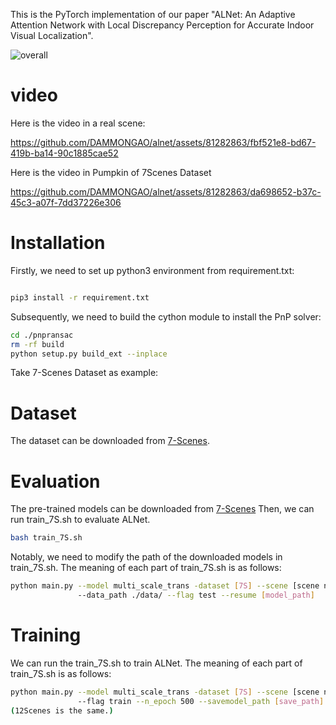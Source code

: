 This is the PyTorch implementation of our paper "ALNet: An Adaptive Attention Network with Local Discrepancy Perception for Accurate Indoor Visual Localization".

![overall](https://github.com/DAMMONGAO/alnet/assets/81282863/fbf01dd1-7a30-49ad-ba15-bb5744c4667f)

# video
Here is the video in a real scene:

https://github.com/DAMMONGAO/alnet/assets/81282863/fbf521e8-bd67-419b-ba14-90c1885cae52

Here is the video in Pumpkin of 7Scenes Dataset

https://github.com/DAMMONGAO/alnet/assets/81282863/da698652-b37c-45c3-a07f-7dd37226e306

# Installation
Firstly, we need to set up python3 environment from requirement.txt:

```bash

pip3 install -r requirement.txt 
```

Subsequently, we need to build the cython module to install the PnP solver:
```bash
cd ./pnpransac
rm -rf build
python setup.py build_ext --inplace
```
Take 7-Scenes Dataset as example:
# Dataset
The dataset can be downloaded from [7-Scenes](https://www.microsoft.com/en-us/research/project/rgb-d-dataset-7-scenes/).

# Evaluation
The pre-trained models can be downloaded from [7-Scenes](https://1drv.ms/f/s!Aln-nNBY3wXyaK5NNluyMMf-WJo?e=vpX9cb)
Then, we can run train_7S.sh to evaluate ALNet.
```bash
bash train_7S.sh
```
Notably, we need to modify the path of the downloaded models in train_7S.sh. 
The meaning of each part of train_7S.sh is as follows:
```bash
python main.py --model multi_scale_trans -dataset [7S] --scene [scene name, such as chess] 
               --data_path ./data/ --flag test --resume [model_path]
```

# Training
We can run the train_7S.sh to train ALNet.
The meaning of each part of train_7S.sh is as follows:
```bash
python main.py --model multi_scale_trans -dataset [7S] --scene [scene name, such as chess] --data_path ./data/ 
               --flag train --n_epoch 500 --savemodel_path [save_path]
(12Scenes is the same.)
```
